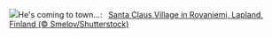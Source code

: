 ![](https://www.bing.com/th?id=OHR.SantaClausVillage_EN-GB5411562669_UHD.jpg&w=1000)He's coming to town...:&nbsp;&ensp;[Santa Claus Village in Rovaniemi, Lapland, Finland (© Smelov/Shutterstock)](https://www.bing.com/th?id=OHR.SantaClausVillage_EN-GB5411562669_UHD.jpg)
<br><br/>
